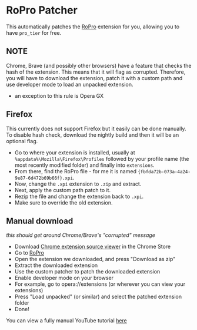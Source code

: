 # RoPro Patcher
This automatically patches the [RoPro](https://chrome.google.com/webstore/detail/ropro-enhance-your-roblox/adbacgifemdbhdkfppmeilbgppmhaobf?hl=en-GB) extension for you, allowing you to have `pro_tier` for free.

## NOTE
Chrome, Brave (and possibly other browsers) have a feature that checks the hash of the extension. This means that it will flag as corrupted. Therefore, you will have to download the extension, patch it with a custom path and use developer mode to load an unpacked extension.

- an exception to this rule is Opera GX

## Firefox
This currently does not support Firefox but it easily can be done manually. To disable hash check, download the nightly build and then it will be an optional flag.

- Go to where your extension is installed, usually at `%appdata%\Mozilla\Firefox\Profiles` followed by your profile name (the most recently modified folder) and finally into `extensions`. 
- From there, find the RoPro file - for me it is named `{fbfda72b-073a-4a24-9e87-6d472b69b66f}.xpi`. 
- Now, change the `.xpi` extension to `.zip` and extract. 
- Next, apply the custom path patch to it. 
- Rezip the file and change the extension back to `.xpi`. 
- Make sure to override the old extension.

## Manual download
*this should get around Chrome/Brave's "corrupted" message*
- Download [Chrome extension source viewer](https://chrome.google.com/webstore/detail/chrome-extension-source-v/jifpbeccnghkjeaalbbjmodiffmgedin) in the Chrome Store
- Go to [RoPro](https://chrome.google.com/webstore/detail/ropro-enhance-your-roblox/adbacgifemdbhdkfppmeilbgppmhaobf?hl=en-GB)
- Open the extension we downloaded, and press "Download as zip"
- Extract the downloaded extension
- Use the custom patcher to patch the downloaded extension
- Enable developer mode on your browser
- For example, go to opera://extensions (or wherever you can view your extensions)
- Press "Load unpacked" (or similar) and select the patched extension folder
- Done!

You can view a fully manual YouTube tutorial [here](https://youtu.be/GHPSL0IMeww)
